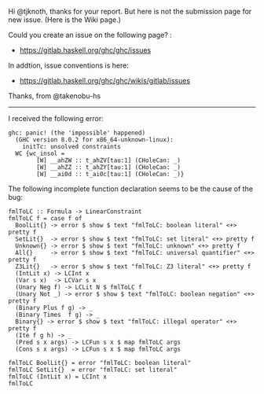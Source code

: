 Hi @tjknoth, thanks for your report.
But here is not the submission page for new issue. (Here is the Wiki page.)

Could you create an issue on the following page? :
  * https://gitlab.haskell.org/ghc/ghc/issues

In addtion, issue conventions is here:
  * https://gitlab.haskell.org/ghc/ghc/wikis/gitlab/issues

Thanks, from @takenobu-hs







----------------------------
I received the following error:
```
ghc: panic! (the 'impossible' happened)
  (GHC version 8.0.2 for x86_64-unknown-linux):
	initTc: unsolved constraints
  WC {wc_insol =
        [W] __ahZW :: t_ahZV[tau:1] (CHoleCan: _)
        [W] __ahZZ :: t_ahZY[tau:1] (CHoleCan: _)
        [W] __ai0d :: t_ai0c[tau:1] (CHoleCan: _)}
```
The following incomplete function declaration seems to be the cause of the bug:

```
fmlToLC :: Formula -> LinearConstraint
fmlToLC f = case f of 
  BoolLit{} -> error $ show $ text "fmlToLC: boolean literal" <+> pretty f
  SetLit{}  -> error $ show $ text "fmlToLC: set literal" <+> pretty f
  Unknown{} -> error $ show $ text "fmlToLC: unknown" <+> pretty f
  All{}     -> error $ show $ text "fmlToLC: universal quantifier" <+> pretty f
  Z3Lit{}   -> error $ show $ text "fmlToLC: Z3 literal" <+> pretty f
  (IntLit x) -> LCInt x
  (Var s x)  -> LCVar s x
  (Unary Neg f) -> LCLit N $ fmlToLC f 
  (Unary Not _) -> error $ show $ text "fmlToLC: boolean negation" <+> pretty f
  (Binary Plus f g) -> _ 
  (Binary Times  f g) -> _ 
  Binary{} -> error $ show $ text "fmlToLC: illegal operator" <+> pretty f
  (Ite f g h) -> _
  (Pred s x args) -> LCFun s x $ map fmlToLC args
  (Cons s x args) -> LCFun s x $ map fmlToLC args

fmlToLC BoolLit{} = error "fmlToLC: boolean literal"
fmlToLC SetLit{}  = error "fmlToLC: set literal"
fmlToLC (IntLit x) = LCInt x
fmlToLC 
```

